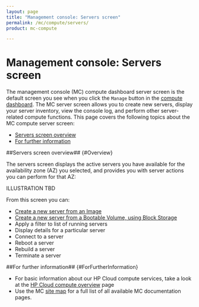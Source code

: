 ```yaml
---
layout: page
title: "Management console: Servers screen"
permalink: /mc/compute/servers/
product: mc-compute

---
```

# Management console: Servers screen

The management console (MC) compute dashboard server screen is the default screen you see when you click the `Manage` button in the [compute dashboard](/mc/compute/).  The MC server screen allows you to create new servers, display your server inventory, view the console log, and perform other server-related compute functions.  This page covers the following topics about the MC compute server screen:

* [Servers screen overview](#Overview)
* [For further information](#ForFurtherInformation)

##Servers screen overview## {#Overview}

The servers screen displays the active servers you have available for the availability zone (AZ) you selected, and provides you with server actions you can perform for that AZ: 

ILLUSTRATION TBD

From this screen you can:

* [Create a new server from an Image](/mc/compute/servers/create-image/)
* [Create a new server from a Bootable Volume, using Block Storage](/mc/compute/servers/create-bootable/)
* Apply a filter to list of running servers
* Display details for a particular server
* Connect to a server
* Reboot a server
* Rebuild a server
* Terminate a server


##For further information## {#ForFurtherInformation}

* For basic information about our HP Cloud compute services, take a look at the [HP Cloud compute overview](/compute/) page
* Use the MC [site map](/mc/sitemap) for a full list of all available MC documentation pages.
